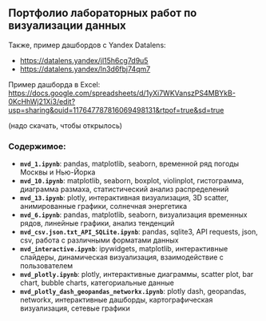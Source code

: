 ## Портфолио лабораторных работ по визуализации данных

Также, пример дашбордов с Yandex Datalens:
- https://datalens.yandex/jl15h6cg7d9u5
- https://datalens.yandex/ln3d6fbj74qm7

Пример дашборда в Excel: https://docs.google.com/spreadsheets/d/1yXi7WKVanszPS4MBYkB-0KcHhWj21Xi3/edit?usp=sharing&ouid=117647787816069498131&rtpof=true&sd=true

(надо скачать, чтобы открылось)

### Содержимое:

- **`mvd_1.ipynb`**: pandas,  matplotlib, seaborn, временной ряд погоды Москвы и Нью-Йорка
- **`mvd_10.ipynb`**: matplotlib, seaborn, boxplot, violinplot, гистограмма, диаграмма размаха, статистический анализ распределений
- **`mvd_13.ipynb`**: plotly, интерактивная визуализация, 3D scatter, анимированные графики, солнечная энергетика
- **`mvd_6.ipynb`**: pandas, matplotlib, seaborn, визуализация временных рядов, линейные графики, анализ тенденций
- **`mvd_csv.json.txt_API_SQLite.ipynb`**: pandas, sqlite3, API requests, json, csv, работа с различными форматами данных
- **`mvd_interactive.ipynb`**: ipywidgets, matplotlib, интерактивные слайдеры, динамическая визуализация, взаимодействие с пользователем
- **`mvd_plotly.ipynb`**: plotly, интерактивные диаграммы, scatter plot, bar chart, bubble charts, категориальные данные
- **`mvd_plotly_dash_geopandas_networkx.ipynb`**: plotly dash, geopandas, networkx, интерактивные дашборды, картографическая визуализация, сетевые графики
